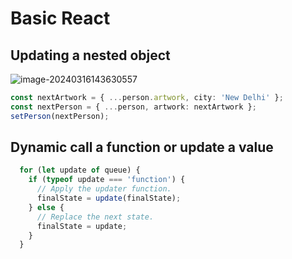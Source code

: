 # Basic React





## Updating a nested object

![image-20240316143630557](https://s2.loli.net/2024/03/16/w28sMUSyG9NIXDV.png)

```typescript
const nextArtwork = { ...person.artwork, city: 'New Delhi' };
const nextPerson = { ...person, artwork: nextArtwork };
setPerson(nextPerson);
```

## Dynamic call a function or update a value 

```typescript
  for (let update of queue) {
    if (typeof update === 'function') {
      // Apply the updater function.
      finalState = update(finalState);
    } else {
      // Replace the next state.
      finalState = update;
    }
  }
```

